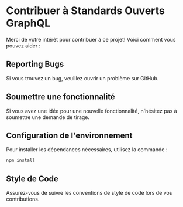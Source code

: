 # Contribuer à Standards Ouverts GraphQL

Merci de votre intérêt pour contribuer à ce projet! Voici comment vous pouvez aider :

## Reporting Bugs
Si vous trouvez un bug, veuillez ouvrir un problème sur GitHub.

## Soumettre une fonctionnalité
Si vous avez une idée pour une nouvelle fonctionnalité, n'hésitez pas à soumettre une demande de tirage.

## Configuration de l'environnement
Pour installer les dépendances nécessaires, utilisez la commande :
```bash
npm install
```

## Style de Code
Assurez-vous de suivre les conventions de style de code lors de vos contributions.